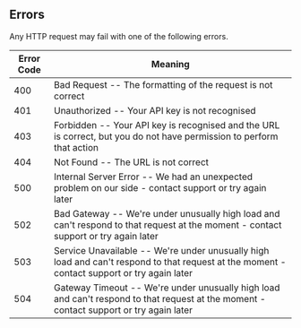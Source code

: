 ## Errors

Any HTTP request may fail with one of the following errors.

Error Code | Meaning
---------- | -------
400 | Bad Request -- The formatting of the request is not correct
401 | Unauthorized -- Your API key is not recognised
403 | Forbidden -- Your API key is recognised and the URL is correct, but you do not have permission to perform that action
404 | Not Found -- The URL is not correct
500 | Internal Server Error -- We had an unexpected problem on our side - contact support or try again later
502 | Bad Gateway -- We're under unusually high load and can't respond to that request at the moment - contact support or try again later
503 | Service Unavailable -- We're under unusually high load and can't respond to that request at the moment - contact support or try again later
504 | Gateway Timeout -- We're under unusually high load and can't respond to that request at the moment - contact support or try again later
